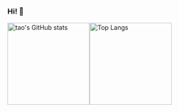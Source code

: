 ### Hi! 👋

<!--
**taovv/taovv** is a ✨ _special_ ✨ repository because its `README.md` (this file) appears on your GitHub profile.

Here are some ideas to get you started:

- 🔭 I’m currently working on ...
- 🌱 I’m currently learning ...
- 👯 I’m looking to collaborate on ...
- 🤔 I’m looking for help with ...
- 💬 Ask me about ...
- 📫 How to reach me: ...
- 😄 Pronouns: ...
- ⚡ Fun fact: ...
-->
<img src="https://github-readme-stats-one-bice.vercel.app/api?username=taovv&theme=tokyonight&show_icons=true&include_all_commits=true&role=OWNER,ORGANIZATION_MEMBER,COLLABORATOR" alt="tao's GitHub stats" height="185px" /><img src="https://github-readme-stats-one-bice.vercel.app/api/top-langs/?username=taovv&layout=compact&langs_count=8&theme=tokyonight&role=OWNER,ORGANIZATION_MEMBER,COLLABORATOR" alt="Top Langs" height="185px" />
